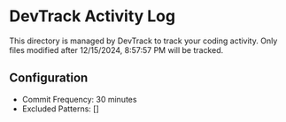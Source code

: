 # DevTrack Activity Log

This directory is managed by DevTrack to track your coding activity.
Only files modified after 12/15/2024, 8:57:57 PM will be tracked.

## Configuration
- Commit Frequency: 30 minutes
- Excluded Patterns: []
